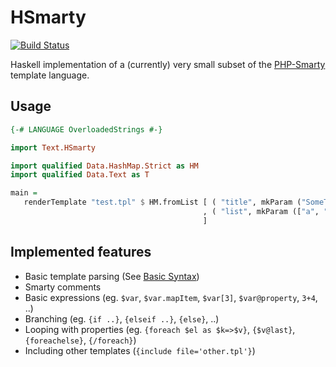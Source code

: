 # HSmarty

[![Build Status](https://travis-ci.org/agrafix/HSmarty.svg)](https://travis-ci.org/agrafix/HSmarty)

Haskell implementation of a (currently) very small subset of the [PHP-Smarty][1] template language.

## Usage
```haskell
{-# LANGUAGE OverloadedStrings #-}

import Text.HSmarty

import qualified Data.HashMap.Strict as HM
import qualified Data.Text as T

main =
   renderTemplate "test.tpl" $ HM.fromList [ ( "title", mkParam ("SomeTitle" :: T.Text))
                                           , ( "list", mkParam (["a", "b"] :: [T.Text]))
                                           ]
```

## Implemented features

* Basic template parsing (See [Basic Syntax][2])
* Smarty comments
* Basic expressions (eg. `$var`, `$var.mapItem`, `$var[3]`, `$var@property`, `3+4`, ..)
* Branching (eg. `{if ..}`, `{elseif ..}`, `{else}`, ..)
* Looping with properties (eg. `{foreach $el as $k=>$v}`, `{$v@last}`, `{foreachelse}`, `{/foreach}`)
* Including other templates (`{include file='other.tpl'}`)

[1]: http://www.smarty.net/
[2]: http://www.smarty.net/docs/en/language.basic.syntax.tpl

